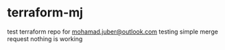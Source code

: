 # terraform-mj
test terraform repo for mohamad.juber@outlook.com
testing simple merge request
nothing is working